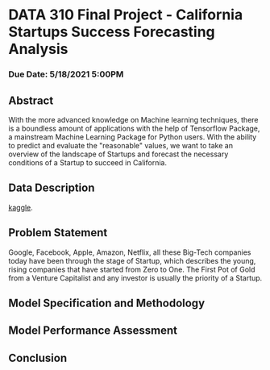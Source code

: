 # DATA 310 Final Project - California Startups Success Forecasting Analysis  
### Due Date: 5/18/2021 5:00PM

## Abstract 
With the more advanced knowledge on Machine learning techniques, there is a boundless amount of applications with the help of Tensorflow Package, a mainstream Machine Learning Package for Python users. With the ability to predict and evaluate the "reasonable" values, we want to take an overview of the landscape of Startups and forecast the necessary conditions of a Startup to succeed in California.    

## Data Description
[kaggle](https://www.kaggle.com/manishkc06/startup-success-prediction).

## Problem Statement 
Google, Facebook, Apple, Amazon, Netflix, all these Big-Tech companies today have been through the stage of Startup, which describes the young, rising companies that have started from Zero to One. The First Pot of Gold from a Venture Capitalist and any investor is usually the priority of a Startup.

## Model Specification and Methodology

## Model Performance Assessment 

## Conclusion
